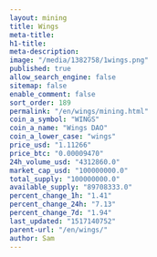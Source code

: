 ```yaml
---
layout: mining
title: Wings
meta-title: 
h1-title: 
meta-description: 
image: "/media/1382758/1wings.png"
published: true
allow_search_engine: false
sitemap: false
enable_comment: false
sort_order: 189
permalink: "/en/wings/mining.html"
coin_a_symbol: "WINGS"
coin_a_name: "Wings DAO"
coin_a_lower_case: "wings"
price_usd: "1.11266"
price_btc: "0.00009470"
24h_volume_usd: "4312860.0"
market_cap_usd: "100000000.0"
total_supply: "100000000.0"
available_supply: "89708333.0"
percent_change_1h: "1.41"
percent_change_24h: "7.13"
percent_change_7d: "1.94"
last_updated: "1517140752"
parent-url: "/en/wings/"
author: Sam
---
```



